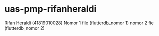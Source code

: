 # uas-pmp-rifanheraldi
Rifan Heraldi (41819010028)
Nomor 1 file (flutterdb_nomor 1) nomor 2 fie (flutterdb_nomor 2)
